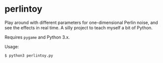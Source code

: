 perlintoy
=========

Play around with different parameters for one-dimensional Perlin noise, and
see the effects in real time.
A silly project to teach myself a bit of Python.

Requires `pygame` and Python 3.x.

Usage:
```
$ python3 perlintoy.py
```
